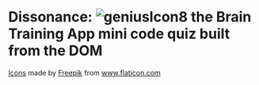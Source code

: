 # Dissonance: ![geniusIcon8](https://user-images.githubusercontent.com/62162419/129672528-0f458ba0-43c6-4adf-9456-a7cdc29478dc.png) the Brain Training App mini code quiz built from the DOM
[<div>Icons](url) made by <a href="https://www.freepik.com" title="Freepik">Freepik</a> from <a href="https://www.flaticon.com/" title="Flaticon">www.flaticon.com</a></div>
[](url)
